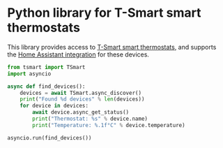 # Python library for T-Smart smart thermostats

This library provides access to [T-Smart smart thermostats](https://www.tsmart.co.uk/), and supports the [Home Assistant integration](https://github.com/pdw-mb/tsmart_ha) for these devices.

```py
from tsmart import TSmart
import asyncio

async def find_devices():
    devices = await TSmart.async_discover()
    print("Found %d devices" % len(devices))
    for device in devices:
        await device.async_get_status()
        print("Thermostat: %s" % device.name)
        print("Temperature: %.1f°C" % device.temperature)

asyncio.run(find_devices())
```
